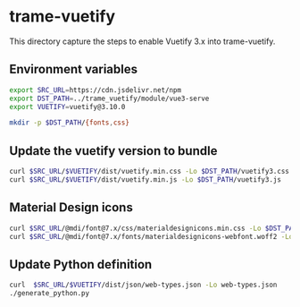 # trame-vuetify

This directory capture the steps to enable Vuetify 3.x into trame-vuetify.

## Environment variables

```bash
export SRC_URL=https://cdn.jsdelivr.net/npm
export DST_PATH=../trame_vuetify/module/vue3-serve
export VUETIFY=vuetify@3.10.0

mkdir -p $DST_PATH/{fonts,css}
```

## Update the vuetify version to bundle

```bash
curl $SRC_URL/$VUETIFY/dist/vuetify.min.css -Lo $DST_PATH/vuetify3.css
curl $SRC_URL/$VUETIFY/dist/vuetify.min.js -Lo $DST_PATH/vuetify3.js
```

## Material Design icons

```bash
curl $SRC_URL/@mdi/font@7.x/css/materialdesignicons.min.css -Lo $DST_PATH/css/mdi.css
curl $SRC_URL/@mdi/font@7.x/fonts/materialdesignicons-webfont.woff2 -Lo $DST_PATH/fonts/materialdesignicons-webfont.woff2
```

## Update Python definition

```bash
curl  $SRC_URL/$VUETIFY/dist/json/web-types.json -Lo web-types.json
./generate_python.py
```